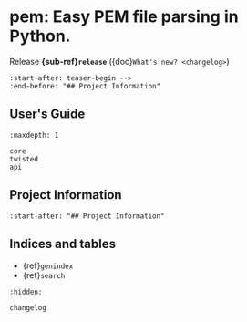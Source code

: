 # pem: Easy PEM file parsing in Python.

Release **{sub-ref}`release`** ({doc}`What's new? <changelog>`)

```{include} ../README.md
:start-after: teaser-begin -->
:end-before: "## Project Information"
```

## User's Guide

```{toctree}
:maxdepth: 1

core
twisted
api
```


## Project Information

```{include} ../README.md
:start-after: "## Project Information"
```


## Indices and tables

- {ref}`genindex`
- {ref}`search`

```{toctree}
:hidden:

changelog
```
